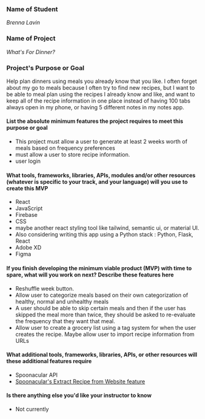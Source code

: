 ### Name of Student

_Brenna Lavin_

### Name of Project

_What's For Dinner?_

### Project's Purpose or Goal

Help plan dinners using meals you already know that you like. I often forget about my go to meals because I often try to find new recipes, but I want to be able to meal plan using the recipes I already know and like, and want to keep all of the recipe information in one place instead of having 100 tabs always open in my phone, or having 5 different notes in my notes app.

#### List the absolute minimum features the project requires to meet this purpose or goal

* This project must allow a user to generate at least 2 weeks worth of meals based on frequency preferences
* must allow a user to store recipe information.
* user login

#### What tools, frameworks, libraries, APIs, modules and/or other resources (whatever is specific to your track, and your language) will you use to create this MVP

* React
* JavaScript
* Firebase
* CSS
* maybe another react styling tool like tailwind, semantic ui, or material UI.
* Also considering writing this app using a Python stack : Python, Flask, React
* Adobe XD
* Figma

#### If you finish developing the minimum viable product (MVP) with time to spare, what will you work on next? Describe these features here

* Reshuffle week button.
* Allow user to categorize meals based on their own categorization of healthy, normal and unhealthy meals
* A user should be able to skip certain meals and then if the user has skipped the meal more than twice, they should be asked to re-evaluate the frequency that they want that meal.
* Allow user to create a grocery list using a tag system for when the user creates the recipe. Maybe allow user to import recipe information from URLs

#### What additional tools, frameworks, libraries, APIs, or other resources will these additional features require

* Spoonacular API
* [Spoonacular's Extract Recipe from Website feature](https://spoonacular.com/food-api/docs#Extract-Recipe-from-Website)

#### Is there anything else you'd like your instructor to know

* Not currently
  